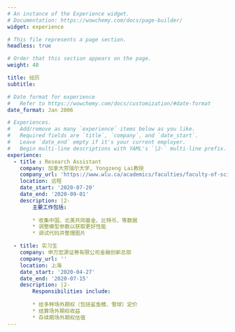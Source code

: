 ```yaml
---
# An instance of the Experience widget.
# Documentation: https://wowchemy.com/docs/page-builder/
widget: experience

# This file represents a page section.
headless: true

# Order that this section appears on the page.
weight: 40

title: 经历
subtitle:

# Date format for experience
#   Refer to https://wowchemy.com/docs/customization/#date-format
date_format: Jan 2006

# Experiences.
#   Add/remove as many `experience` items below as you like.
#   Required fields are `title`, `company`, and `date_start`.
#   Leave `date_end` empty if it's your current employer.
#   Begin multi-line descriptions with YAML's `|2-` multi-line prefix.
experience:
  - title : Research Assistant
    company: 加拿大劳瑞尔大学, Yongzeng Lai教授
    company_url: 'https://www.wlu.ca/academics/faculties/faculty-of-science/faculty-profiles/yongzeng-lai/index.html'
    location: 远程
    date_start: '2020-07-20'
    date_end: '2020-09-01'
    description: |2-
        主要工作包括:
        
        * 收集中国、北美共同基金、比特币、等数据
        * 调整模型参数以获取更好性能
        * 调试代码并整理图片

  - title: 实习生
    company: 申万宏源证券有限公司金融创新总部
    company_url: ''
    location: 上海
    date_start: '2020-04-27'
    date_end: '2020-07-15'
    description: |2-
        Responsibilities include:
        
        * 给多种场外期权（包括鲨鱼鳍、雪球）定价
        * 结算场外期权收益
        * 存续期场外期权估值
---
```

